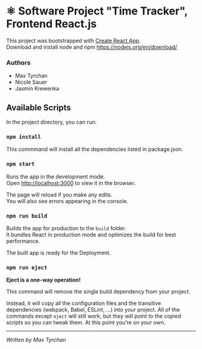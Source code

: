 # ⚛️ Software Project "Time Tracker", Frontend React.js

This project was bootstrapped with [Create React App](https://github.com/facebook/create-react-app).\
Download and install node and npm https://nodejs.org/en/download/

### Authors

- Max Tyrchan
- Nicole Sauer
- Jasmin Krewenka

## Available Scripts

In the project directory, you can run:

### `npm install`

This commmand will install all the dependencies listed in package.json.

### `npm start`

Runs the app in the development mode.\
Open [http://localhost:3000](http://localhost:3000) to view it in the browser.

The page will reload if you make any edits.\
You will also see errors appearing in the console.

### `npm run build`

Builds the app for production to the `build` folder.\
It bundles React in production mode and optimizes the build for best performance.

The built app is ready for the Deployment.

### `npm run eject`

**Eject is a one-way operation!**

This command will remove the single build dependency from your project.

Instead, it will copy all the configuration files and the transitive dependencies (webpack, Babel, ESLint, ...) into your project.
All of the commands except `eject` will still work, but they will point to the copied scripts so you can tweak them. At this point you’re on your own.

________
<i>Written by Max Tyrchan</i>